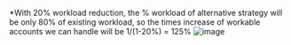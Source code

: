 *With 20% workload reduction, the % workload of alternative strategy will be only 80% of existing workload, so the times increase of workable accounts we can handle will be 1/(1-20%) = 125%
![image](https://github.com/bowenlong1/E-commerce-recommendation/assets/38050947/dd9ce038-66ca-4aec-8b66-498f1d977dcd)




